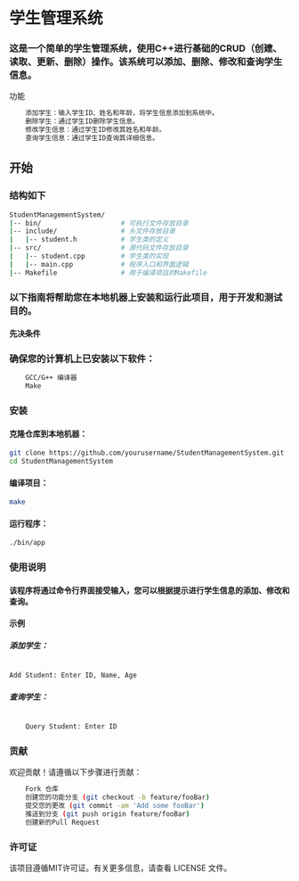 # 学生管理系统

### 这是一个简单的学生管理系统，使用C++进行基础的CRUD（创建、读取、更新、删除）操作。该系统可以添加、删除、修改和查询学生信息。
功能
```bash
    添加学生：输入学生ID、姓名和年龄，将学生信息添加到系统中。
    删除学生：通过学生ID删除学生信息。
    修改学生信息：通过学生ID修改其姓名和年龄。
    查询学生信息：通过学生ID查询其详细信息。
```
## 开始
### 结构如下
```bash
StudentManagementSystem/
|-- bin/                    # 可执行文件存放目录
|-- include/                # 头文件存放目录
|   |-- student.h           # 学生类的定义
|-- src/                    # 源代码文件存放目录
|   |-- student.cpp         # 学生类的实现
|   |-- main.cpp            # 程序入口和界面逻辑
|-- Makefile                # 用于编译项目的Makefile

```
### 以下指南将帮助您在本地机器上安装和运行此项目，用于开发和测试目的。
#### 先决条件

### 确保您的计算机上已安装以下软件：
```bash
    GCC/G++ 编译器
    Make
```
### 安装
#### 克隆仓库到本地机器：
```bash
git clone https://github.com/yourusername/StudentManagementSystem.git
cd StudentManagementSystem
```
#### 编译项目：

```bash
make
```
#### 运行程序：

```bash
./bin/app
```
### 使用说明

#### 该程序将通过命令行界面接受输入，您可以根据提示进行学生信息的添加、修改和查询。
#### 示例

##### 添加学生：

```bash

Add Student: Enter ID, Name, Age
```
##### 查询学生：

```bash

    Query Student: Enter ID
```

### 贡献

欢迎贡献！请遵循以下步骤进行贡献：
```bash
    Fork 仓库
    创建您的功能分支 (git checkout -b feature/fooBar)
    提交您的更改 (git commit -am 'Add some fooBar')
    推送到分支 (git push origin feature/fooBar)
    创建新的Pull Request
```
### 许可证

该项目遵循MIT许可证。有关更多信息，请查看 LICENSE 文件。

